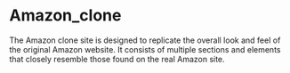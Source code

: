 # Amazon_clone
The Amazon clone site is designed to replicate the overall look and feel of the original Amazon website. It consists of multiple sections and elements that closely resemble those found on the real Amazon site.
